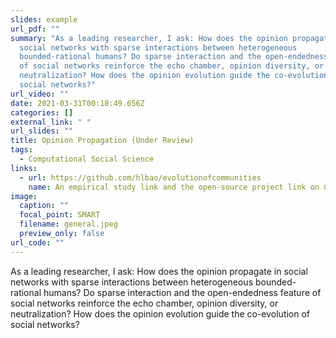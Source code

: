 ```yaml
---
slides: example
url_pdf: ""
summary: "As a leading researcher, I ask: How does the opinion propagate in
  social networks with sparse interactions between heterogeneous
  bounded-rational humans? Do sparse interaction and the open-endedness feature
  of social networks reinforce the echo chamber, opinion diversity, or
  neutralization? How does the opinion evolution guide the co-evolution of
  social networks?"
url_video: ""
date: 2021-03-31T00:18:49.656Z
categories: []
external_link: " "
url_slides: ""
title: Opinion Propagation (Under Review)
tags:
  - Computational Social Science
links:
  - url: https://github.com/hlbao/evolutionofcommunities
    name: An empirical study link and the open-source project link on GitHub
image:
  caption: ""
  focal_point: SMART
  filename: general.jpeg
  preview_only: false
url_code: ""
---
```

As a leading researcher, I ask: How does the opinion propagate in social networks with sparse interactions between heterogeneous bounded-rational humans? Do sparse interaction and the open-endedness feature of social networks reinforce the echo chamber, opinion diversity, or neutralization? How does the opinion evolution guide the co-evolution of social networks?